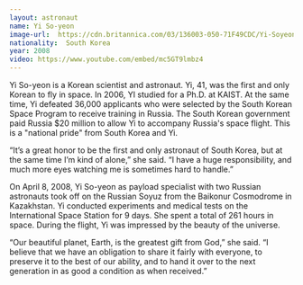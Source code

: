 ```yaml
---
layout: astronaut
name: Yi So-yeon
image-url:  https://cdn.britannica.com/03/136003-050-71F49CDC/Yi-Soyeon-2008.jpg
nationality:  South Korea
year: 2008
video: https://www.youtube.com/embed/mc5GT9lmbz4
---
```


Yi So-yeon is a Korean scientist and astronaut. Yi, 41, was the first and only Korean to fly in space. In 2006, YI studied for a Ph.D. at KAIST. At the same time, Yi defeated 36,000 applicants who were selected by the South Korean Space Program to receive training in Russia. The South Korean government paid Russia $20 million to allow Yi to accompany Russia's space flight. This is a "national pride" from South Korea and Yi.

<div class="quotes">
“It’s a great honor to be the first and only astronaut of South Korea, but at the same time I’m kind of alone,” she said. “I have a huge responsibility, and much more eyes watching me is sometimes hard to handle.”
</div>

On April 8, 2008, Yi So-yeon as payload specialist with two Russian astronauts took off on the Russian Soyuz from the Baikonur Cosmodrome in Kazakhstan. Yi conducted experiments and medical tests on the International Space Station for 9 days. She spent a total of 261 hours in space. During the flight, Yi was impressed by the beauty of the universe. 

<div class="quotes">
“Our beautiful planet, Earth, is the greatest gift from God,” she said. “I believe that we have an obligation to share it fairly with everyone, to preserve it to the best of our ability, and to hand it over to the next generation in as good a condition as when received.”
</div>
